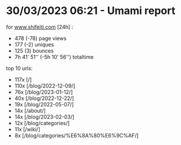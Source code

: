 # 30/03/2023 06:21 - Umami report
for www.shifeiti.com [24h] :

 - 478 (-78) page views
 - 177 (-2) uniques
 - 125 (3) bounces
 - 7h 41' 51'' (-5h 10' 56'') totaltime


top 10 urls:
 - 117x [/]
 - 110x [/blog/2022-12-09/]
 - 76x [/blog/2023-01-12/]
 - 40x [/blog/2022-12-22/]
 - 19x [/blog/2022-05-07/]
 - 14x [/about/]
 - 14x [/blog/2023-02-03/]
 - 12x [/blog/categories/]
 - 11x [/wiki/]
 - 8x [/blog/categories/%E6%8A%80%E6%9C%AF/]



